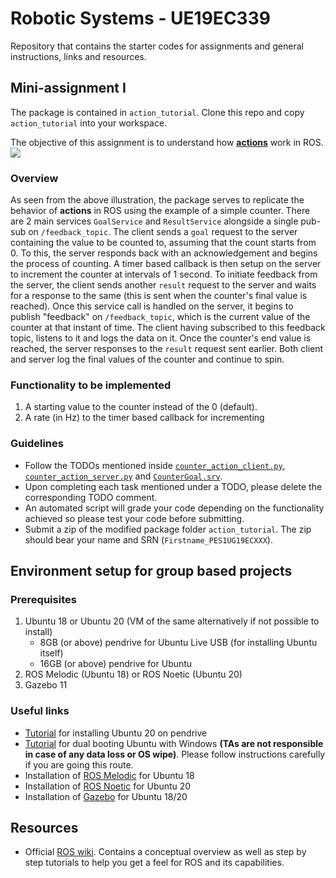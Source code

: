 # Robotic Systems - UE19EC339
Repository that contains the starter codes for assignments and general instructions, links and resources.

## Mini-assignment I
The package is contained in `action_tutorial`. Clone this repo and copy `action_tutorial` into your workspace.

The objective of this assignment is to understand how [**actions**](https://design.ros2.org/articles/actions.html) work in ROS.
![](https://docs.ros.org/en/foxy/_images/Action-SingleActionClient.gif)

### Overview
As seen from the above illustration, the package serves to replicate the behavior of **actions** in ROS using the example of a simple
counter. There are 2 main services `GoalService` and `ResultService` alongside a single pub-sub on `/feedback_topic`. The client sends a 
`goal` request to the server containing the value to be counted to, assuming that the count starts from 0. To
this, the server responds back with an acknowledgement and begins the process of counting. A timer based callback is then setup on the server to increment the counter at intervals of 1 second.
To initiate feedback from the server, the client sends another `result` request to the server and waits for a response to the same (this is sent when the counter's final value is reached).
Once this service call is handled on the server, it begins to publish "feedback" on `/feedback_topic`, which is the current value of the
counter at that instant of time. The client having subscribed to this feedback topic, listens to it and logs the data on it.
Once the counter's end value is reached, the server responses to the `result` request sent earlier. Both client and server log the final
values of the counter and continue to spin.

### Functionality to be implemented
1. A starting value to the counter instead of the 0 (default).
2. A rate (in Hz) to the timer based callback for incrementing

### Guidelines
- Follow the TODOs mentioned inside [`counter_action_client.py`](action_tutorial/scripts/counter_action_client.py), [`counter_action_server.py`](action_tutorial/scripts/counter_action_server.py) and [`CounterGoal.srv`](action_tutorial/srv/CounterGoal.srv).
- Upon completing each task mentioned under a TODO, please delete the corresponding TODO comment.
- An automated script will grade your code depending on the functionality achieved so please test your code before submitting.
- Submit a zip of the modified package folder `action_tutorial`. The zip should bear your name and SRN (`Firstname_PES1UG19ECXXX`).

## Environment setup for group based projects

### Prerequisites
1. Ubuntu 18 or Ubuntu 20 (VM of the same alternatively if not possible to install)
   - 8GB (or above) pendrive for Ubuntu Live USB (for installing Ubuntu itself)
   - 16GB (or above) pendrive for Ubuntu
2. ROS Melodic (Ubuntu 18) or ROS Noetic (Ubuntu 20)
3. Gazebo 11

### Useful links
- [Tutorial](https://www.fosslinux.com/10212/how-to-install-a-complete-ubuntu-on-a-usb-flash-drive.htm) for installing Ubuntu 20 on pendrive
- [Tutorial](https://www.tecmint.com/install-ubuntu-alongside-with-windows-dual-boot/) for dual booting Ubuntu with Windows **(TAs are not responsible in case of any data loss or OS wipe)**. Please follow instructions carefully if you are going this route.
- Installation of [ROS Melodic](http://wiki.ros.org/melodic/Installation/Ubuntu) for Ubuntu 18
- Installation of [ROS Noetic](http://wiki.ros.org/noetic/Installation/Ubuntu) for Ubuntu 20
- Installation of [Gazebo](http://www.gazebosim.org/tutorials?tut=install_ubuntu) for Ubuntu 18/20

## Resources
- Official [ROS wiki](wiki.ros.org). Contains a conceptual overview as well as step by step tutorials to help
you get a feel for ROS and its capabilities.

